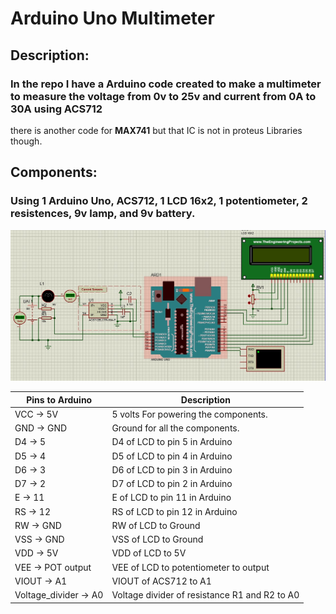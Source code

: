 # Arduino Uno Multimeter

## Description: 
### In the repo I have a Arduino code created to make a multimeter to measure the voltage from **0v** to **25v** and current from **0A** to **30A** using ACS712

there is another code for **MAX741** but that IC is not in proteus Libraries though.

## Components:

### Using 1 Arduino Uno, ACS712, 1 LCD 16x2, 1 potentiometer, 2 resistences, 9v lamp, and 9v battery.

![Circuit](img/proteus.jpg)

| Pins to Arduino       | Description                                   |
| --------------------- | --------------------------------------------- |
| VCC -> 5V             | 5 volts For powering the components.          |
| GND -> GND            | Ground for all the components.                |
| D4 -> 5               | D4 of LCD to pin 5 in Arduino                 |
| D5 -> 4               | D5 of LCD to pin 4 in Arduino                 |
| D6 -> 3               | D6 of LCD to pin 3 in Arduino                 |
| D7 -> 2               | D7 of LCD to pin 2 in Arduino                 |
| E   -> 11             | E of LCD to pin 11 in Arduino                 |
| RS -> 12              | RS of LCD to pin 12 in Arduino                |
| RW -> GND             | RW of LCD to Ground                           |
| VSS -> GND            | VSS of LCD to Ground                          |
| VDD -> 5V             | VDD of LCD to 5V                              |
| VEE -> POT output     | VEE of LCD to potentiometer to output         |
| VIOUT -> A1           | VIOUT of ACS712 to A1                         |
| Voltage_divider -> A0 | Voltage divider of resistance R1 and R2 to A0 |